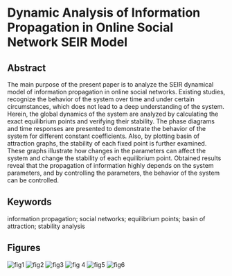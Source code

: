 # Dynamic Analysis of Information Propagation in Online Social Network SEIR Model

## Abstract

The main purpose of the present paper is to analyze the SEIR dynamical model of information propagation in online social networks. Existing studies, recognize the behavior of the system over time and under certain circumstances, which does not lead to a deep understanding of the system. Herein, the global dynamics of the system are analyzed by calculating the exact equilibrium points and verifying their stability. The phase diagrams and time responses are presented to demonstrate the behavior of the system for different constant coefficients. Also, by plotting basin of attraction graphs, the stability of each fixed point is further examined. These graphs illustrate how changes in the parameters can affect the system and change the stability of each equilibrium point. Obtained results reveal that the propagation of information highly depends on the system parameters, and by controlling the parameters, the behavior of the system can be controlled.

## Keywords

information propagation; social networks; equilibrium points; basin of attraction; stability analysis

## Figures

![fig1](https://user-images.githubusercontent.com/117934226/201387833-67584164-e901-491e-884d-4466d93dc9a5.png)
![fig2](https://user-images.githubusercontent.com/117934226/201387848-4b30d8a2-dfa1-484a-a5df-b6023a586be2.png)
![fig3](https://user-images.githubusercontent.com/117934226/201387854-66af6fd3-2953-48fd-8dff-0dd6355f1896.png)
![fig 4](https://user-images.githubusercontent.com/117934226/201387864-95d969bb-109c-43f7-bd44-9ea39949c180.png)
![fig5](https://user-images.githubusercontent.com/117934226/201387882-d570922c-b57e-4874-8b5d-66bfd64d3e08.png)
![fig6](https://user-images.githubusercontent.com/117934226/201387886-4c132c9a-ab2b-4a20-97f1-75238d94ff8f.png)
